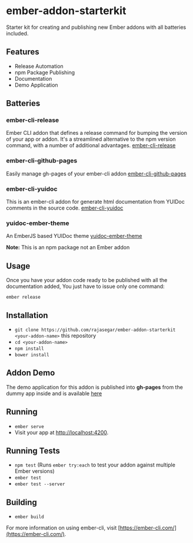 # ember-addon-starterkit

Starter kit for creating and publishing new Ember addons with all batteries included.

## Features
* Release Automation
* npm Package Publishing
* Documentation
* Demo Application

## Batteries
### ember-cli-release
Ember CLI addon that defines a release command for bumping the version of your app or addon. It's a streamlined alternative to the npm version command, with a number of additional advantages.
[ember-cli-release](https://github.com/lytics/ember-cli-release)

### ember-cli-github-pages
Easily manage gh-pages of your ember-cli addon
[ember-cli-github-pages](https://github.com/poetic/ember-cli-github-pages)

### ember-cli-yuidoc
This is an ember-cli addon for generate html documentation from YUIDoc comments in the source code.
[ember-cli-yuidoc](https://github.com/cibernox/ember-cli-yuidoc)

### yuidoc-ember-theme
An EmberJS based YUIDoc theme
[yuidoc-ember-theme](https://github.com/offirgolan/yuidoc-ember-theme)

**Note:** This is an npm package not an Ember addon

## Usage
Once you have your addon code ready to be published with all the documentation added, You just have to issue 
only one command:

```shell
ember release
```

## Installation

* `git clone https://github.com/rajasegar/ember-addon-starterkit <your-addon-name>` this repository
* `cd <your-addon-name>`
* `npm install`
* `bower install`

## Addon Demo
The demo application for this addon is published into **gh-pages** from the dummy app inside and is available 
[here](https://rajasegar.github.io/ember-addon-starterkit/)

## Running

* `ember serve`
* Visit your app at [http://localhost:4200](http://localhost:4200).

## Running Tests

* `npm test` (Runs `ember try:each` to test your addon against multiple Ember versions)
* `ember test`
* `ember test --server`

## Building

* `ember build`

For more information on using ember-cli, visit [https://ember-cli.com/](https://ember-cli.com/).

